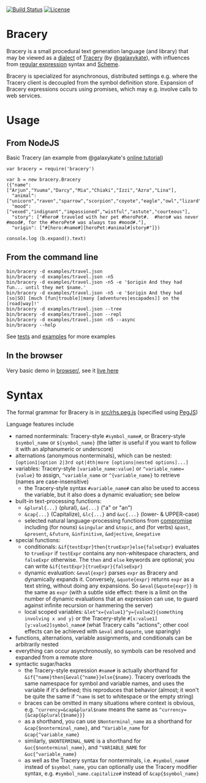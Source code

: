 [![Build Status](https://travis-ci.org/ihh/bracery.svg?branch=master)](https://travis-ci.org/ihh/bracery)
[![License](https://img.shields.io/badge/License-BSD%203--Clause-blue.svg)](https://opensource.org/licenses/BSD-3-Clause)

# Bracery

Bracery is a small procedural text generation language (and library)
that may be viewed as a [dialect](https://en.wikipedia.org/wiki/Programming_language#Dialects,_flavors_and_implementations)
of [Tracery](http://tracery.io/) (by [@galaxykate](https://github.com/galaxykate)),
with influences from [regular expression](https://en.wikipedia.org/wiki/Regular_expression) syntax and 
[Scheme](https://en.wikipedia.org/wiki/Scheme_(programming_language)).

Bracery is specialized for asynchronous, distributed settings e.g. where the Tracery client is decoupled from the symbol definition store.
Expansion of Bracery expressions occurs using promises, which may e.g. involve calls to web services.

# Usage

## From NodeJS

Basic Tracery (an example from @galaxykate's [online tutorial](http://www.crystalcodepalace.com/traceryTut.html))

~~~~
var bracery = require('bracery')

var b = new bracery.Bracery
({"name": ["Arjun","Yuuma","Darcy","Mia","Chiaki","Izzi","Azra","Lina"],
  "animal": ["unicorn","raven","sparrow","scorpion","coyote","eagle","owl","lizard","zebra","duck","kitten"],
  "mood": ["vexed","indignant","impassioned","wistful","astute","courteous"],
  "story": ["#hero# traveled with her pet #heroPet#.  #hero# was never #mood#, for the #heroPet# was always too #mood#."],
  "origin": ["#[hero:#name#][heroPet:#animal#]story#"]})

console.log (b.expand().text)
~~~~

## From the command line

~~~~
bin/bracery -d examples/travel.json
bin/bracery -d examples/travel.json -n5
bin/bracery -d examples/travel.json -n5 -e '$origin And they had fun... until they met $name.'
bin/bracery -d examples/travel.json -n5 -e '$origin And they had [so|SO] [much [fun|trouble]|many [adventures|escapades]] on the [road|way]!'
bin/bracery -d examples/travel.json --tree
bin/bracery -d examples/travel.json --repl
bin/bracery -d examples/travel.json -n5 --async
bin/bracery --help
~~~~

See [tests](test/) and [examples](examples/) for more examples

## In the browser

Very basic demo in [browser/](browser/), see it [live here](http://htmlpreview.github.io/?https://github.com/ihh/bracery/blob/master/browser/index.html)

# Syntax

The formal grammar for Bracery is in [src/rhs.peg.js](src/rhs.peg.js) (specified using [PegJS](https://pegjs.org/))

Language features include

- named nonterminals: Tracery-style `#symbol_name#`, or Bracery-style `$symbol_name` or `${symbol_name}` (the latter is useful if you want to follow it with an alphanumeric or underscore)
- alternations (anonymous nonterminals), which can be nested: `[option1|option 2|3rd opt|4th|more [options|nested options]...]`
- variables: Tracery-style `[variable_name:value]` or `^variable_name={value}` to assign, `^variable_name` or `^{variable_name}` to retrieve (names are case-insensitive)
   - the Tracery-style syntax `#variable_name#` can also be used to access the variable, but it also does a dynamic evaluation; see below
- built-in text-processing functions:
   - `&plural{...}` (plural), `&a{...}` ("a" or "an")
   - `&cap{...}` (Capitalize), `&lc{...}` and `&uc{...}` (lower- & UPPER-case)
   - selected natural language-processing functions from [compromise](https://github.com/spencermountain/compromise) including (for nouns) `&singular` and `&topic`, and (for verbs) `&past`, `&present`, `&future`, `&infinitive`,  `&adjective`, `&negative`
- special functions:
   - conditionals: `&if{testExpr}then{trueExpr}else{falseExpr}` evaluates to `trueExpr` if `testExpr` contains any non-whitespace characters, and `falseExpr` otherwise. The `then` and `else` keywords are optional; you can write `&if{testExpr}{trueExpr}{falseExpr}`
   - dynamic evaluation: `&eval{expr}` parses `expr` as Bracery and dynamically expands it. Conversely, `&quote{expr}` returns `expr` as a text string, without doing any expansions. So `&eval{&quote{expr}}` is the same as `expr` (with a subtle side effect: there is a limit on the number of dynamic evaluations that an expression can use, to guard against infinite recursion or hammering the server)
   - local scoped variables: `&let^x={value1}^y={value2}{something involving x and y}` or the Tracery-style `#[x:value1][y:value2]symbol_name#` (what Tracery calls "actions"; other cool effects can be achieved with `&eval` and `&quote`, use sparingly)
- functions, alternations, variable assignments, and conditionals can be arbitrarily nested
- everything can occur asynchronously, so symbols can be resolved and expanded from a remote store
- syntactic sugar/hacks
   - the Tracery-style expression `#name#` is actually shorthand for `&if{^name}then{&eval{^name}}else{$name}`. Tracery overloads the same namespace for symbol and variable names, and uses the variable if it's defined; this reproduces that behavior (almost; it won't be quite the same if `^name` is set to whitespace or the empty string)
   - braces can be omitted in many situations where context is obvious, e.g. `^currency=&cap&plural$name` means the same as `^currency={&cap{&plural{$name}}}`
   - as a shorthand, you can use `$Nonterminal_name` as a shorthand for `&cap{$nonterminal_name}`, and `^Variable_name` for `&cap{^variable_name}`
   - similarly, `$NONTERMINAL_NAME` is a shorthand for `&uc{$nonterminal_name}`, and  `^VARIABLE_NAME` for `&uc{^variable_name}`
   - as well as the Tracery syntax for nonterminals, i.e. `#symbol_name#` instead of `$symbol_name`, you can optionally use the Tracery modifier syntax, e.g. `#symbol_name.capitalize#` instead of `&cap{$symbol_name}`
